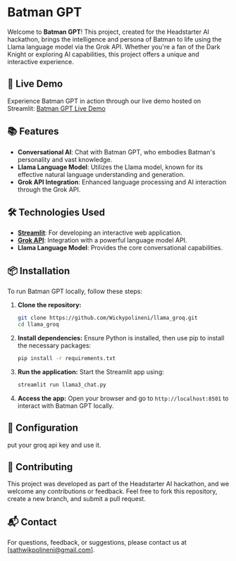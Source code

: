 
# Batman GPT

Welcome to **Batman GPT**! This project, created for the Headstarter AI hackathon, brings the intelligence and persona of Batman to life using the Llama language model via the Grok API. Whether you're a fan of the Dark Knight or exploring AI capabilities, this project offers a unique and interactive experience.

## 🚀 Live Demo

Experience Batman GPT in action through our live demo hosted on Streamlit: [Batman GPT Live Demo](https://bat-llama.streamlit.app/)

## 📚 Features

- **Conversational AI**: Chat with Batman GPT, who embodies Batman's personality and vast knowledge.
- **Llama Language Model**: Utilizes the Llama model, known for its effective natural language understanding and generation.
- **Grok API Integration**: Enhanced language processing and AI interaction through the Grok API.

## 🛠️ Technologies Used

- **[Streamlit](https://streamlit.io/)**: For developing an interactive web application.
- **[Grok API](https://grok.ai/)**: Integration with a powerful language model API.
- **Llama Language Model**: Provides the core conversational capabilities.

## 📦 Installation

To run Batman GPT locally, follow these steps:

1. **Clone the repository:**
   ```bash
   git clone https://github.com/Wickypolineni/llama_groq.git
   cd llama_groq
   ```

2. **Install dependencies:**
   Ensure Python is installed, then use pip to install the necessary packages:
   ```bash
   pip install -r requirements.txt
   ```

3. **Run the application:**
   Start the Streamlit app using:
   ```bash
   streamlit run llama3_chat.py
   ```

4. **Access the app:**
   Open your browser and go to `http://localhost:8501` to interact with Batman GPT locally.

## 🔧 Configuration

put your groq api key and use it.

## 🤝 Contributing

This project was developed as part of the Headstarter AI hackathon, and we welcome any contributions or feedback. Feel free to fork this repository, create a new branch, and submit a pull request. 

## 📬 Contact

For questions, feedback, or suggestions, please contact us at [sathwikpolineni@gmail.com].

